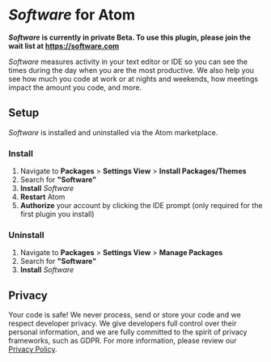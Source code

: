 # *Software* for Atom

***Software* is currently in private Beta. To use this plugin, please join the wait list at https://software.com**

*Software* measures activity in your text editor or IDE so you can see the times during the day when you are the most productive. We also help you see how much you code at work or at nights and weekends, how meetings impact the amount you code, and more. 

## Setup

*Software* is installed and uninstalled via the Atom marketplace.

### Install

1. Navigate to **Packages** > **Settings View** > **Install Packages/Themes**
2. Search for **"Software"**
3. **Install** *Software*
4. **Restart** Atom
5. **Authorize** your account by clicking the IDE prompt (only required for the first plugin you install)

### Uninstall

1. Navigate to **Packages** > **Settings View** > **Manage Packages**
2. Search for **"Software"**
3. **Install** *Software*

## Privacy

Your code is safe! We never process, send or store your code and we respect developer privacy. We give developers full control over their personal information, and we are fully committed to the spirit of privacy frameworks, such as GDPR. For more information, please review our [Privacy Policy](https://software.com/privacy-policy).
